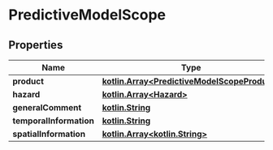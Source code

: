 # PredictiveModelScope

## Properties
Name | Type | Description | Notes
------------ | ------------- | ------------- | -------------
**product** | [**kotlin.Array&lt;PredictiveModelScopeProduct&gt;**](PredictiveModelScopeProduct.md) |  | 
**hazard** | [**kotlin.Array&lt;Hazard&gt;**](Hazard.md) |  | 
**generalComment** | [**kotlin.String**](.md) |  |  [optional]
**temporalInformation** | [**kotlin.String**](.md) |  |  [optional]
**spatialInformation** | [**kotlin.Array&lt;kotlin.String&gt;**](.md) |  |  [optional]
